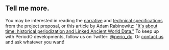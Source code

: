 ## Tell me more.

You may be interested in reading the [narrative](/narrative/) and
[technical specifications](/specs/) from the project proposal, or this
article by Adam Rabinowitz: ["It's about time: historical
periodization and Linked Ancient World Data."][law] To keep up with
PeriodO developments, follow us on Twitter:
[\@perio_do](https://twitter.com/perio_do). Or [contact us](/contact/)
and ask whatever you want!

[law]: http://dlib.nyu.edu/awdl/isaw/isaw-papers/7/rabinowitz/
